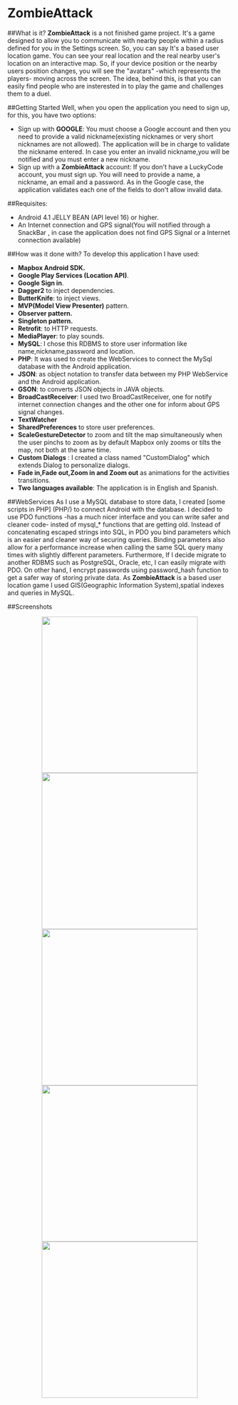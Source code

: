 # ZombieAttack

##What is it?
**ZombieAttack** is a not finished game project. It's a game designed to allow you to communicate with nearby people within a radius defined for
you in the Settings screen. So, you can say It's a based user location game. 
You can see your real location and the real nearby user's location on an interactive map. So, if your device position or the nearby users position
changes, you will see the "avatars" -which represents the players- moving across the screen.
The idea, behind this, is that you can easily find people who are insterested in to play the game and challenges them to a duel.

##Getting Started
Well, when you open the application you need to sign up, for this, you have two options:
* Sign up with **GOOGLE**: You must choose a Google account and then you need to provide a valid nickname(existing nicknames or very short nicknames
are not allowed). The application will be in charge to validate the nickname entered. In case you enter an invalid nickname,you will be notified and 
you must enter a new nickname.
* Sign up with a **ZombieAttack** account: If you don't have a LuckyCode account, you must sign up. You will need to provide a name, a nickname, an email and a
password. As in the Google case, the application validates each one of the fields to don't allow invalid data.

##Requisites:
* Android 4.1 JELLY BEAN (API level 16) or higher.
* An Internet connection and GPS signal(You will notified through a SnackBar , in case the application does not find GPS Signal or a Internet connection available)

##How was it done with?
To develop this application I have used:
* **Mapbox Android SDK.**
* **Google Play Services (Location API)**.
* **Google Sign in**.
* **Dagger2** to inject dependencies.
* **ButterKnife**: to inject views.
* **MVP(Model View Presenter)** pattern. 
* **Observer pattern.**
* **Singleton pattern.**
* **Retrofit**: to HTTP requests.
* **MediaPlayer**: to play sounds.
* **MySQL**: I chose this RDBMS to store user information like name,nickname,password and location.
* **PHP**: It was used to create the WebServices to connect the MySql database with the Android application.
* **JSON**: as object notation to transfer data between my PHP WebService and the Android application.
* **GSON**: to converts JSON objects in JAVA objects.
* **BroadCastReceiver**: I used two BroadCastReceiver, one for notify internet connection changes and the other one for inform about GPS signal changes.
* **TextWatcher**
* **SharedPreferences** to store user preferences.
* **ScaleGestureDetector** to zoom and tilt the map simultaneously when the user pinchs to zoom as by default Mapbox only zooms or tilts the map, not both at the same time.
* **Custom Dialogs** : I created a class named "CustomDialog" which extends Dialog to personalize dialogs.
* **Fade in,Fade out,Zoom in and Zoom out** as animations for the activities transitions.
* **Two languages available**: The application is in English and Spanish.

##WebServices
As I use a MySQL database to store data, I created [some scripts in PHP] (PHP/) to connect Android with the database. 
I decided to use PDO functions -has a much nicer interface and you can write safer and cleaner code- insted of mysql_*  functions that are getting old. Instead of concatenating escaped strings into SQL, in PDO you bind parameters which is an easier and cleaner way of securing queries. Binding parameters also allow for a performance increase when calling the same SQL query many times with slightly different parameters. Furthermore, If I decide migrate to another RDBMS such as PostgreSQL, Oracle, etc, I can easily migrate with PDO. 
On other hand, I encrypt passwords using password_hash function to get a safer way of storing private data.
As __ZombieAttack__ is a based user location game I used GIS(Geographic Information System),spatial indexes and queries in MySQL.


##Screenshots
<p align="center">
  <img src="Screenshots/main_menu.png" width="350"/>
  <img src="Screenshots/nickname.png" width="350"/>
  <img src="Screenshots/main.png" width="350"/>
  <img src="Screenshots/sign_up.png" width="350" />
  <img src="Screenshots/settings.png" width="350" />
</p>






